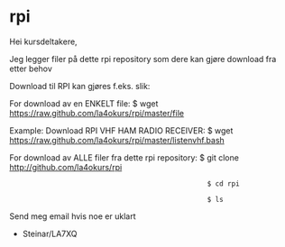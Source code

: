 # rpi
Hei kursdeltakere,

Jeg legger filer på dette rpi repository som dere kan gjøre download fra etter behov


Download til RPI kan gjøres f.eks. slik:

For download av en ENKELT file:                $ wget https://raw.github.com/la4okurs/rpi/master/file

  Example: Download RPI VHF HAM RADIO RECEIVER:
  $ wget https://raw.github.com/la4okurs/rpi/master/listenvhf.bash

For download av ALLE filer fra dette rpi repository: $ git clone http://github.com/la4okurs/rpi

                                                     $ cd rpi
                                                     
                                                     $ ls

Send meg email hvis noe er uklart

- Steinar/LA7XQ
